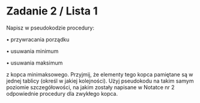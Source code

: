 # Zadanie 2 / Lista 1

Napisz w pseudokodzie procedury:

• przywracania porządku

• usuwania minimum

• usuwania maksimum

z kopca minimaksowego. Przyjmij, że elementy tego kopca pamiętane są w jednej tablicy (określ
w jakiej kolejności). Użyj pseudokodu na takim samym poziomie szczegółowości, na jakim
zostały napisane w Notatce nr 2 odpowiednie procedury dla zwykłego kopca.
